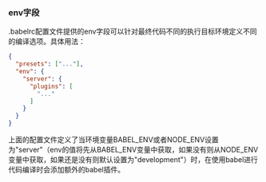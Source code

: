 ### env字段

.babelrc配置文件提供的env字段可以针对最终代码不同的执行目标环境定义不同的编译选项。具体用法：

```json
{
  "presets": ["..."],
  "env": {
    "server": {
      "plugins": [
        "..."
      ]
    }
  }
}
```

上面的配置文件定义了当环境变量BABEL_ENV或者NODE_ENV设置为"server"（env的值将先从BABEL_ENV变量中获取，如果没有则从NODE_ENV变量中获取，如果还是没有则默认设置为"development"）时，在使用babel进行代码编译时会添加额外的babel插件。